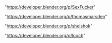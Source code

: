 "https://developer.blender.org/p/SexFucker"

"https://developer.blender.org/p/thomasmarsden"

 
"https://developer.blender.org/p/shelshok"


"https://developer.blender.org/p/looch"


 
